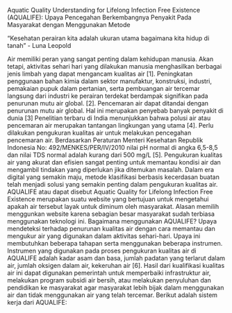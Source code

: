 Aquatic Quality Understanding for Lifelong Infection Free Existence (AQUALIFE): Upaya Pencegahan Berkembangnya Penyakit Pada Masyarakat dengan Menggunakan Metode 

“Kesehatan perairan kita adalah ukuran utama bagaimana kita hidup di tanah”  - Luna Leopold

Air memiliki peran yang sangat penting dalam kehidupan manusia. Akan tetapi, aktivitas sehari hari yang dilakukan manusia menghasilkan berbagai jenis limbah yang dapat mengancam kualitas air [1]. Peningkatan penggunaan bahan kimia dalam sektor manufaktur, konstruksi, industri, pemakaian pupuk dalam pertanian, serta pembuangan air tercemar langsung dari industri ke perairan terdekat berdampak signifikan pada penurunan mutu air global. [2]. Pencemaran air dapat ditandai dengan penurunan mutu air global. Hal ini merupakan penyebab banyak penyakit di dunia [3] Penelitian terbaru di India menunjukkan bahwa polusi air atau pencemaran air merupakan tantangan lingkungan yang utama [4]. Perlu dilakukan pengukuran kualitas air untuk melakukan pencegahan pencemaran air.  Berdasarkan Peraturan Menteri Kesehatan Republik Indonesia No: 492/MENKES/PER/IV/2010 nilai pH normal di angka 6,5-8,5 dan nilai TDS normal adalah kurang dari 500 mg/L [5]. Pengukuran kualitas air yang akurat dan efisien sangat penting untuk memantau kondisi air dan mengambil tindakan yang diperlukan jika ditemukan masalah. Dalam era digital yang semakin maju, metode klasifikasi berbasis kecerdasan buatan telah menjadi solusi yang semakin penting dalam pengukuran kualitas air.
AQUALIFE atau dapat disebut Aquatic Quality for Lifelong Infection Free Existence merupakan suatu website yang bertujuan untuk mengetahui apakah air tersebut layak untuk diminum oleh masyarakat. Alasan memilih menggunkan website karena sebagian besar masyarakat sudah terbiasa menggunakan teknologi ini. 
Bagaimana menggunakan AQUALIFE?
	Upaya mendeteksi terhadap penurunan kualitas air dengan cara memantau dan mengukur air yang digunakan dalam aktivitas sehari-hari. Upaya ini membutuhkan beberapa tahapan serta menggunakan beberapa instrumen. Instrumen yang digunakan pada proses pengukuran kualitas air di AQUALIFE adalah kadar asam dan basa, jumlah padatan yang terlarut dalam air, jumlah oksigen dalam air, kekeruhan air [6]. Hasil dari kualifikasi kualitas air ini dapat digunakan pemerintah untuk memperbaiki infrastruktur air, melakukan program subsidi air bersih, atau melakukan penyuluhan dan pendidikan ke masyarakat agar masyarakat lebih bijak dalam menggunakan air dan tidak menggunakan air yang telah tercemar. Berikut adalah sistem kerja dari AQUALIFE:
